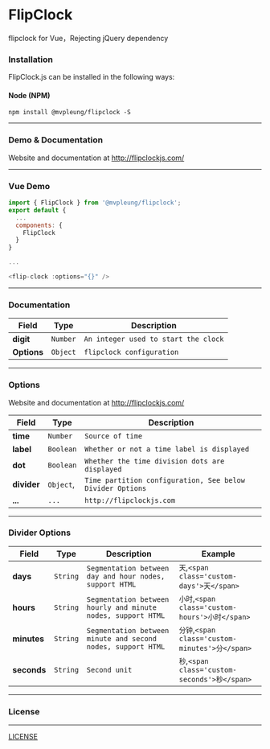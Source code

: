 # FlipClock

flipclock for Vue，Rejecting jQuery dependency

### Installation

FlipClock.js can be installed in the following ways:

#### Node (NPM)

	npm install @mvpleung/flipclock -S

---

### Demo & Documentation

Website and documentation at http://flipclockjs.com/

---

### Vue Demo

```js
import { FlipClock } from '@mvpleung/flipclock';
export default {
  ...
  components: {
    FlipClock
  }
}

...

<flip-clock :options="{}" />
```

---

### Documentation

|Field|Type|Description|
|---|----|----|
|**digit**|`Number` |`An integer used to start the clock`|
|**Options**|`Object`| `flipclock configuration`|

---

### Options

Website and documentation at http://flipclockjs.com/

|Field|Type|Description|
|---|----|----|
|**time**|`Number` |`Source of time`|
|**label**|`Boolean`| `Whether or not a time label is displayed`|
|**dot**|`Boolean`|`Whether the time division dots are displayed`|
|**divider**|`Object`, |`Time partition configuration, See below Divider Options`|
|**...**|`...`|`http://flipclockjs.com`|

---

### Divider Options

|Field|Type|Description|Example|
|---|----|----|----|
|**days**|`String` |`Segmentation between day and hour nodes, support HTML`|`天`,`<span class='custom-days'>天</span>`|
|**hours**|`String` |`Segmentation between hourly and minute nodes, support HTML`|`小时`,`<span class='custom-hours'>小时</span>`|
|**minutes**|`String`| `Segmentation between minute and second nodes, support HTML`|`分钟`,`<span class='custom-minutes'>分</span>`|
|**seconds**|`String`|`Second unit`|`秒`,`<span class='custom-seconds'>秒</span>`|

---

### License
-------

[LICENSE](https://github.com/mvpleung/vue-flipclock/blob/master/LICENSE)
